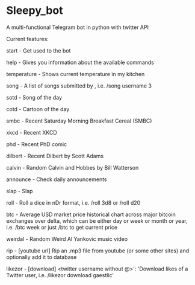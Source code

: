 # Sleepy_bot

A multi-functional Telegram bot in python with twitter API

Current features:

start - Get used to the bot

help - Gives you information about the available commands

temperature - Shows current temperature in my kitchen

song - <username> <integer> A list of songs submitted by <username>, i.e. /song username 3
  
sotd - Song of the day
  
cotd - Cartoon of the day
  
smbc - Recent Saturday Morning Breakfast Cereal (SMBC)
  
xkcd - Recent XKCD
  
phd - Recent PhD comic
  
dilbert - Recent Dilbert by Scott Adams
  

calvin - Random Calvin and Hobbes by Bill Watterson

announce - Check daily announcements

slap - Slap <target>

roll - <nDr> Roll a dice in nDr format, i.e. /roll 3d8 or /roll d20

btc - <delta> Average USD market price historical chart across major bitcoin exchanges over delta, which can be either day or week or month or year, i.e. /btc week or just /btc to get current price

weirdal - Random Weird Al Yankovic music video

rip - [youtube url] <db> Rip an .mp3 file from youtube (or some other sites) and optionally add it to database

likezor - [download] <twitter username without @>': 'Download likes of a Twitter user, i.e. /likezor download gaestlic'
